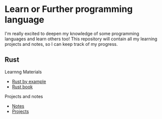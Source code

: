 # Learn or Further programming language

I'm really excited to deepen my knowledge of some programming languages and learn others too! This repository will contain all my learning projects and notes, so I can keep track of my progress.

## Rust

Learnng Materials

- [Rust by example](https://doc.rust-lang.org/rust-by-example/)
- [Rust book](https://doc.rust-lang.org/book/title-page.html)

Projects and notes

- [Notes](./rust/materials)
- [Projects](./rust/projects)
